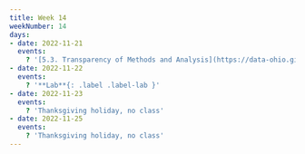 ```yaml
---
title: Week 14
weekNumber: 14
days:
- date: 2022-11-21
  events:
    ? '[5.3. Transparency of Methods and Analysis](https://data-ohio.github.io/introductory-data-science/5/3/5_3_transparency.html)'
- date: 2022-11-22
  events:
    ? '**Lab**{: .label .label-lab }'
- date: 2022-11-23
  events:
    ? 'Thanksgiving holiday, no class'
- date: 2022-11-25
  events:
    ? 'Thanksgiving holiday, no class'
---
```


